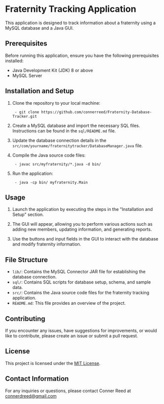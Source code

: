 # Fraternity Tracking Application

This application is designed to track information about a fraternity using a MySQL database and a Java GUI.


## Prerequisites

Before running this application, ensure you have the following prerequisites installed:

- Java Development Kit (JDK) 8 or above
- MySQL Server


## Installation and Setup

1. Clone the repository to your local machine: 

        - git clone https://github.com/connerreed/Fraternity-Database-Tracker.git

2. Create a MySQL database and import the necessary SQL files. Instructions can be found in the `sql/README.md` file.

3. Update the database connection details in the `src/com/yourname/fraternitytracker/DatabaseManager.java` file.

4. Compile the Java source code files: 

        - javac src/myfraternity/*.java -d bin/

5. Run the application:

        - java -cp bin/ myfraternity.Main


## Usage

1. Launch the application by executing the steps in the "Installation and Setup" section.

2. The GUI will appear, allowing you to perform various actions such as adding new members, updating information, and generating reports.

3. Use the buttons and input fields in the GUI to interact with the database and modify fraternity information.


## File Structure

- `lib/`: Contains the MySQL Connector JAR file for establishing the database connection.
- `sql/`: Contains SQL scripts for database setup, schema, and sample data.
- `src/`: Contains the Java source code files for the fraternity tracking application.
- `README.md`: This file provides an overview of the project.


## Contributing

If you encounter any issues, have suggestions for improvements, or would like to contribute, please create an issue or submit a pull request.


## License

This project is licensed under the [MIT License](LICENSE).


## Contact Information

For any inquiries or questions, please contact Conner Reed at connerdreed@gmail.com
